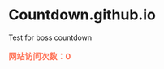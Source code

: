 # Countdown.github.io
Test for boss countdown


<aside id="sidebar">
<p style="font-size:16px;font-weight:bold;color:#FF7256;">网站访问次数：<label id="lb_count">0</label></p>
</aside>

<!--<script src="jquery.js" type="text/javascript"></script>-->
<script src="http://apps.bdimg.com/libs/jquery/1.10.2/jquery.min.js"></script>
<script type="text/javascript">
      $(function(){
	   getTotalPV();
	});
	function getTotalPV()
	{
		$.ajax({
			url:"http://cloud.bmob.cn/0cabcec239a03e45/getTotalPV",
			dataType:'jsonp',
			data:'',
			jsonp:'callback',
			success:function(result) {
		           //result.results[0].totalPV
			   $('#lb_count').html(result.results[0].totalPV);
			   //更新次数
			   setTotalPV();
			}
		});
	}
	function setTotalPV()
	{
	  $.ajax({
			url:"http://cloud.bmob.cn/0cabcec239a03e45/setTotalPV",
			dataType:'jsonp',
			data:'',
			jsonp:'callback',
			success:function(result) {
			}
		});
	}
</script>
